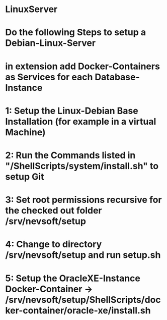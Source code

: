# LinuxServer

# Do the following Steps to setup a Debian-Linux-Server
# in extension add Docker-Containers as Services for each Database-Instance

# 1: Setup the Linux-Debian Base Installation (for example in a virtual Machine)

# 2: Run the Commands listed in "/ShellScripts/system/install.sh" to setup Git

# 3: Set root permissions recursive for the checked out folder /srv/nevsoft/setup

# 4: Change to directory /srv/nevsoft/setup and run setup.sh

# 5: Setup the OracleXE-Instance Docker-Container -> /srv/nevsoft/setup/ShellScripts/docker-container/oracle-xe/install.sh
